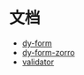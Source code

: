 # 文档

- [dy-form](projects/dy-form)
- [dy-form-zorro](projects/dy-form-zorro)
- [validator](projects/validator)
